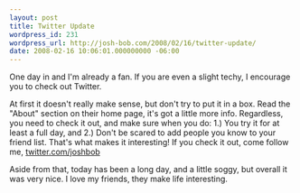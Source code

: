 ```yaml
---
layout: post
title: Twitter Update
wordpress_id: 231
wordpress_url: http://josh-bob.com/2008/02/16/twitter-update/
date: 2008-02-16 10:06:01.000000000 -06:00
---
```

One day in and I'm already a fan. If you are even a slight techy, I encourage you to check out Twitter.

At first it doesn't really make sense, but don't try to put it in a box. Read the "About" section on their home page, it's got a little more info. Regardless, you need to check it out, and make sure when you do:   1.) You try it for at least a full day, and 2.) Don't be scared to add people you know to your friend list. That's what makes it interesting! If you check it out, come follow me, <a href="http://www.twitter.com/joshbob">twitter.com/joshbob</a>

Aside from that, today has been a long day, and a little soggy, but overall it was very nice. I love my friends, they make life interesting.
